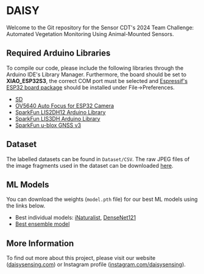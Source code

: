 # DAISY
Welcome to the Git repository for the Sensor CDT's 2024 Team Challenge: Automated Vegetation Monitoring Using Animal-Mounted Sensors. 

## Required Arduino Libraries
To compile our code, please include the following libraries through the Arduino IDE's Library Manager. Furthermore, the board should be set to **XIAO_ESP32S3**, the correct COM port must be selected and [Espressif's ESP32 board package](https://raw.githubusercontent.com/espressif/arduino-esp32/gh-pages/package_esp32_index.json) should be installed under File->Preferences.

- [SD](https://www.arduino.cc/reference/en/libraries/sd)
- [OV5640 Auto Focus for ESP32 Camera](https://www.arduino.cc/reference/en/libraries/ov5640-auto-focus-for-esp32-camera)
- [SparkFun LIS2DH12 Arduino Library](https://www.arduino.cc/reference/en/libraries/sparkfun-lis2dh12-arduino-library)
- [SparkFun LIS3DH Arduino Library](https://www.arduino.cc/reference/en/libraries/sparkfun-lis3dh-arduino-library)
- [SparkFun u-blox GNSS v3](https://www.arduino.cc/reference/en/libraries/sparkfun-u-blox-gnss-v3)

## Dataset

The labelled datasets can be found in `Dataset/CSV`. The raw JPEG files of the image fragments used in the dataset can be downloaded [here](https://sensor-cdt-group-project.s3.eu-north-1.amazonaws.com/data.zip).

## ML Models

You can download the weights (`model.pth` file) for our best ML models using the links below.

* Best individual models: [iNaturalist](https://sensor-cdt-group-project.s3.eu-north-1.amazonaws.com/best_models/best_indiv/f1/inaturalist_uf5_pFalse_dp0.1_wd1e-05_lr0.0001/model.pth), [DenseNet121](https://sensor-cdt-group-project.s3.eu-north-1.amazonaws.com/best_models/best_indiv/keras_acc/densenet121_uf7_pTrue_dp0.3_wd1e-05_lr0.0001/model.pth)
* [Best ensemble model](s3://sensor-cdt-group-project/best_models/best_ensemble/f1/ensemble_nm5_s2_dp0.3_wd0.01_lr0.001/model.pth)

## More Information
To find out more about this project, please visit our website ([daisysensing.com](https://daisysensing.com)) or Instagram profile ([instagram.com/daisysensing](https://www.instagram.com/daisysensing)).
